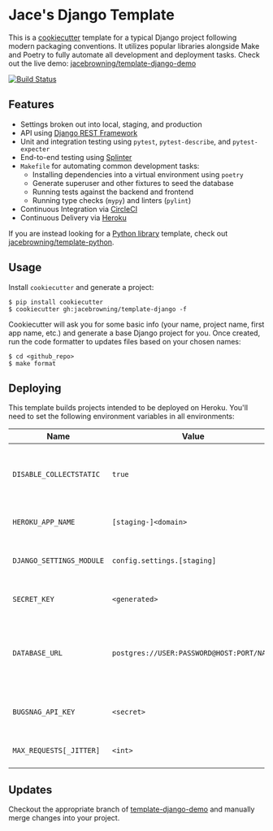 # Jace's Django Template

This is a [cookiecutter](https://github.com/audreyr/cookiecutter) template for a typical Django project following modern packaging conventions. It utilizes popular libraries alongside Make and Poetry to fully automate all development and deployment tasks. Check out the live demo: [jacebrowning/template-django-demo](https://github.com/jacebrowning/template-django-demo)

[![Build Status](https://img.shields.io/travis/com/jacebrowning/template-django.svg)](https://app.travis-ci.com/github/jacebrowning/template-django)
## Features

* Settings broken out into local, staging, and production
* API using [Django REST Framework](http://www.django-rest-framework.org/)
* Unit and integration testing using `pytest`, `pytest-describe`, and `pytest-expecter`
* End-to-end testing using [Splinter](https://splinter.readthedocs.io/)
* `Makefile` for automating common development tasks:
    - Installing dependencies into a virtual environment using `poetry`
    - Generate superuser and other fixtures to seed the database
    - Running tests against the backend and frontend
    - Running type checks (`mypy`) and linters (`pylint`)
* Continuous Integration via [CircleCI](https://circleci.com/docs/2.0/)
* Continuous Delivery via [Heroku](https://www.heroku.com/flow)

If you are instead looking for a [Python library](https://caremad.io/posts/2013/07/setup-vs-requirement/) template, check out [jacebrowning/template-python](https://github.com/jacebrowning/template-python).

## Usage

Install `cookiecutter` and generate a project:

```
$ pip install cookiecutter
$ cookiecutter gh:jacebrowning/template-django -f
```

Cookiecutter will ask you for some basic info (your name, project name, first app name, etc.) and generate a base Django project for you. Once created, run the code formatter to updates files based on your chosen names:

```
$ cd <github_repo>
$ make format
```

## Deploying

This template builds projects intended to be deployed on Heroku.
You'll need to set the following environment variables in all environments:

| Name | Value | Purpose |
| --- | --- | --- |
| `DISABLE_COLLECTSTATIC` | `true` | Disable automatic static files collection since `bin/post_compile` already does that |
| `HEROKU_APP_NAME` | `[staging-]<domain>` | Infer the domain name for staging and production |
| `DJANGO_SETTINGS_MODULE` | `config.settings.[staging]` | Specify which Django settings to use for the application |
| `SECRET_KEY` | `<generated>` | Securely encrypt passwords in the database |
| `DATABASE_URL` | `postgres://USER:PASSWORD@HOST:PORT/NAME` | Specify the database URL for the application to use, following the schema used by [dj_database_url](https://github.com/kennethreitz/dj-database-url#url-schema) |
| `BUGSNAG_API_KEY` | `<secret>` | Optional API key to enable the Bugsnag integration |
| `MAX_REQUESTS[_JITTER]` | `<int>` | Optional values to help deal with [memory leaks](https://docs.gunicorn.org/en/stable/settings.html?highlight=memory%20leaks#max-requests) |

## Updates

Checkout the appropriate branch of [template-django-demo](https://github.com/jacebrowning/template-django-demo) and manually merge changes into your project.

